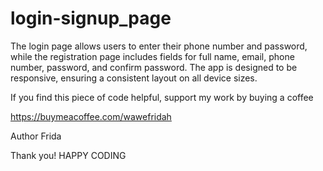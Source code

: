 # login-signup_page
 The login page allows users to enter their phone number and password, while the registration page includes fields for full name, email, phone number, password, and confirm password. The app is designed to be responsive, ensuring a consistent layout on all device sizes. 

 
 If you find this piece of code helpful, support my work by buying a coffee
 
 https://buymeacoffee.com/wawefridah

 
 Author Frida

 

 Thank you! HAPPY CODING

 

